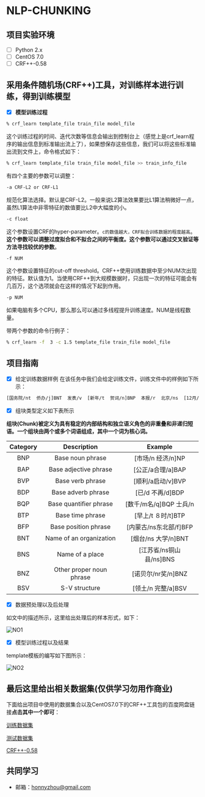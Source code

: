 # NLP-CHUNKING
## 项目实验环境

- [ ] Python 2.x
- [ ] CentOS 7.0
- [ ] CRF++-0.58

## 采用条件随机场(CRF++)工具，对训练样本进行训练，得到训练模型
- [x] **模型训练过程**
```bash
% crf_learn template_file train_file model_file
```
这个训练过程的时间、迭代次数等信息会输出到控制台上（感觉上是crf_learn程序的输出信息到标准输出流上了），如果想保存这些信息，我们可以将这些标准输出流到文件上，命令格式如下：

```bash
% crf_learn template_file train_file model_file >> train_info_file
```

有四个主要的参数可以调整：
```bash
-a CRF-L2 or CRF-L1
```
规范化算法选择。默认是CRF-L2。一般来说L2算法效果要比L1算法稍微好一点，虽然L1算法中非零特征的数值要比L2中大幅度的小。
```bash
-c float
```
这个参数设置CRF的hyper-parameter。`c的数值越大，CRF拟合训练数据的程度越高`。**这个参数可以调整过度拟合和不拟合之间的平衡度。这个参数可以通过交叉验证等方法寻找较优的参数**。
```bash
-f NUM
```
这个参数设置特征的cut-off threshold。CRF++使用训练数据中至少NUM次出现的特征。默认值为1。当使用CRF++到大规模数据时，只出现一次的特征可能会有几百万，这个选项就会在这样的情况下起到作用。
```bash
-p NUM
```
如果电脑有多个CPU，那么那么可以通过多线程提升训练速度。NUM是线程数量。

带两个参数的命令行例子：
```bash
% crf_learn -f  3 -c 1.5 template_file train_file model_file
```
## 项目指南
- [x] 给定训练数据样例
在该任务中我们会给定训练文件，训练文件中的样例如下所示：
```bash
[国务院/nt  侨办/j]BNT  发表/v  [新年/t  贺词/n]BNP  本报/r  北京/ns  [12月/t  30日/t]BTP  讯/ng  [新华社/nt  记者/n]BNP  [胡/nr  晓梦/nr]BNP  
```
- [x] 组块类型定义如下表所示

**组块(Chunk)被定义为具有稳定的内部结构和独立语义角色的非重叠和非递归短语。一个组块由两个或多个词语组成，其中一个词为核心词。**

| Category  | Description                 | Example                 | 	
| :---:     |  :------:                   | :----:		              |
| BNP  		  | 	Base noun phrase	        |  [市场/n 经济/n]NP      |	
| BAP     	|   Base adjective phrase 	  |  [公正/a合理/a]BAP      |			
| BVP      	|   Base verb phrase 	        |  [顺利/a启动/v]BVP 	    |		
| BDP  	  	| 	Base adverb phrase        |  [已/d 不再/d]BDP       |			
| BQP    		|   Base quantifier phrase 	  |  [数千/m名/q]BQP 士兵/n |		
| BTP      	|   Base time phrase          |  [早上/t ８时/t]BTP     |		
| BFP  	  	|	  Base position phrase      |  [内蒙古/ns东北部/f]BFP |		
| BNT     	|   Name of an organization	  |  [烟台/ns 大学/n]BNT    |			
| BNS      	|   Name of a place 	        |  [江苏省/ns铜山县/ns]BNS|		
| BNZ  	  	| 	Other proper noun phrase	|  [诺贝尔/nr奖/n]BNZ     |		
| BSV     	|   S-V structure     	      |  [领土/n 完整/a]BSV     |			

- [x] 数据预处理以及后处理
 
如文中的描述所示，这里给出处理后的样本形式，如下：

![NO1](http://o84hyclg0.bkt.clouddn.com/chunkformat.png)


- [x] 模型训练过程以及结果

template模板的编写如下图所示：

![NO2](http://o84hyclg0.bkt.clouddn.com/chunktemp.png)

## **最后这里给出相关数据集(仅供学习勿用作商业)**

下面给出项目中使用的数据集合以及CentOS7.0下的CRF++工具包的百度网盘链接**点击其中一个即可**：

[训练数据集](http://pan.baidu.com/disk/home#list/path=%2Fchunking)

[测试数据集](http://pan.baidu.com/disk/home#list/path=%2Fchunking)

[CRF++-0.58](http://pan.baidu.com/disk/home#list/path=%2Fchunking)

## 共同学习

- 邮箱：<honnyzhou@gmail.com>
